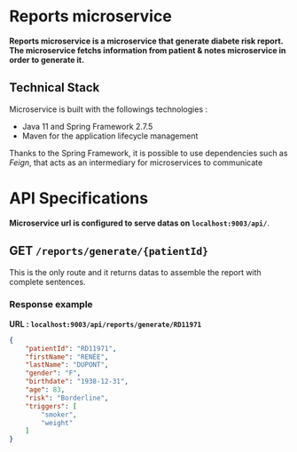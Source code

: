 # Reports microservice
**Reports microservice is a microservice that generate diabete risk report.
The microservice fetchs information from patient & notes microservice in order to generate it.**

## Technical Stack
Microservice is built with the followings technologies :
- Java 11 and Spring Framework 2.7.5
- Maven for the application lifecycle management

Thanks to the Spring Framework, it is possible to use dependencies such as *Feign*, that acts as an intermediary for microservices to communicate

# API Specifications
**Microservice url is configured to serve datas on `localhost:9003/api/`**.

## GET `/reports/generate/{patientId}`
This is the only route and it returns datas to assemble the report with complete sentences.

### Response example
**URL : `localhost:9003/api/reports/generate/RD11971`**
```json
{
    "patientId": "RD11971",
    "firstName": "RENÉE",
    "lastName": "DUPONT",
    "gender": "F",
    "birthdate": "1938-12-31",
    "age": 83,
    "risk": "Borderline",
    "triggers": [
        "smoker",
        "weight"
    ]
}
```

